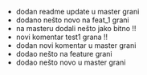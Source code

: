 - dodan readme update u master grani
- dodano nešto novo na feat_1 grani
- na masteru dodali nešto jako bitno !!
- novi komentar test1 grana !!
- dodan novi komentar u master grani
- dodao nešto na feature grani
- dodao nešto novo u master grani